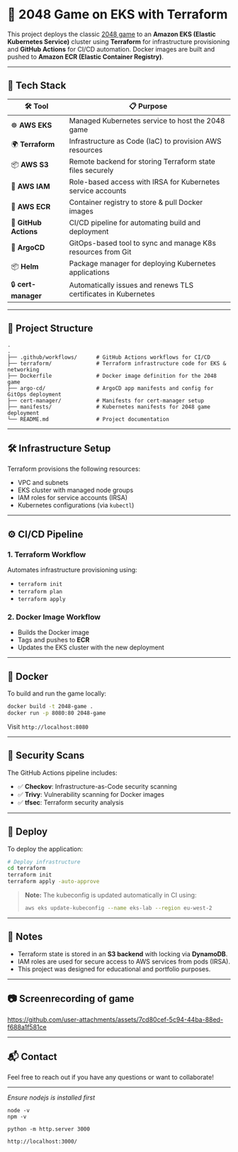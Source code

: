 # 🚀 2048 Game on EKS with Terraform

This project deploys the classic [2048 game](https://play2048.co/) to an **Amazon EKS (Elastic Kubernetes Service)** cluster using **Terraform** for infrastructure provisioning and **GitHub Actions** for CI/CD automation. Docker images are built and pushed to **Amazon ECR (Elastic Container Registry)**.

---

## 🧱 Tech Stack


| 🛠️ Tool              | 📋 Purpose                                                                 |
|----------------------|----------------------------------------------------------------------------|
| ☸️ **AWS EKS**         | Managed Kubernetes service to host the 2048 game                          |
| 🌍 **Terraform**       | Infrastructure as Code (IaC) to provision AWS resources                   |
| 📦 **AWS S3**          | Remote backend for storing Terraform state files securely                 |
| 🔐 **AWS IAM**         | Role-based access with IRSA for Kubernetes service accounts               |
| 🐳 **AWS ECR**         | Container registry to store & pull Docker images                          |
| 🤖 **GitHub Actions**  | CI/CD pipeline for automating build and deployment                        |
| 🚀 **ArgoCD**          | GitOps-based tool to sync and manage K8s resources from Git               |
| 📦 **Helm**            | Package manager for deploying Kubernetes applications                     |
| 🔒 **cert-manager**    | Automatically issues and renews TLS certificates in Kubernetes            |



---

## 📁 Project Structure

```
.
.
├── .github/workflows/      # GitHub Actions workflows for CI/CD
├── terraform/              # Terraform infrastructure code for EKS & networking
├── Dockerfile              # Docker image definition for the 2048 game
├── argo-cd/                # ArgoCD app manifests and config for GitOps deployment
├── cert-manager/           # Manifests for cert-manager setup
├── manifests/              # Kubernetes manifests for 2048 game deployment
└── README.md               # Project documentation

```

---

## 🛠️ Infrastructure Setup

Terraform provisions the following resources:

- VPC and subnets
- EKS cluster with managed node groups
- IAM roles for service accounts (IRSA)
- Kubernetes configurations (via `kubectl`)

---

## ⚙️ CI/CD Pipeline

### 1. **Terraform Workflow**
Automates infrastructure provisioning using:

- `terraform init`
- `terraform plan`
- `terraform apply`

### 2. **Docker Image Workflow**
- Builds the Docker image
- Tags and pushes to **ECR**
- Updates the EKS cluster with the new deployment

---

## 🐳 Docker

To build and run the game locally:

```bash
docker build -t 2048-game .
docker run -p 8080:80 2048-game
```

Visit `http://localhost:8080`

---

## 🧪 Security Scans

The GitHub Actions pipeline includes:

- ✅ **Checkov**: Infrastructure-as-Code security scanning  
- ✅ **Trivy**: Vulnerability scanning for Docker images  
- ✅ **tfsec**: Terraform security analysis  

---

## 🚀 Deploy

To deploy the application:

```bash
# Deploy infrastructure
cd terraform
terraform init
terraform apply -auto-approve


```

> **Note:** The kubeconfig is updated automatically in CI using:
> ```bash
> aws eks update-kubeconfig --name eks-lab --region eu-west-2
> ```

---

## 📌 Notes

- Terraform state is stored in an **S3 backend** with locking via **DynamoDB**.
- IAM roles are used for secure access to AWS services from pods (IRSA).
- This project was designed for educational and portfolio purposes.

---

## 📷 Screenrecording of game


https://github.com/user-attachments/assets/7cd80cef-5c94-44ba-88ed-f688a1f581ce



---

## 📬 Contact

Feel free to reach out if you have any questions or want to collaborate!

---


_Ensure nodejs is installed first_

```
node -v 
npm -v
```
```
python -m http.server 3000
```

```
http://localhost:3000/
```

